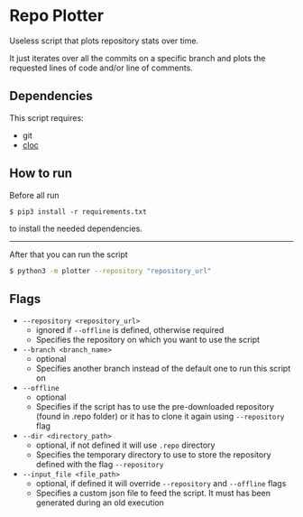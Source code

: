 # Repo Plotter

Useless script that plots repository stats over time.

It just iterates over all the commits on a specific branch and plots the requested lines of code and/or line of comments.

## Dependencies

This script requires:

- git
- [cloc](https://github.com/AlDanial/cloc)

## How to run

Before all run

```console
$ pip3 install -r requirements.txt
```

to install the needed dependencies.

---

After that you can run the script

```zsh
$ python3 -m plotter --repository "repository_url"
```

## Flags

- `--repository <repository_url>`
  - ignored if `--offline` is defined, otherwise required
  - Specifies the repository on which you want to use the script
- `--branch <branch_name>`
  - optional
  - Specifies another branch instead of the default one to run this script on
- `--offline`
  - optional
  - Specifies if the script has to use the pre-downloaded repository (found in .repo folder) or it has to clone it again using `--repository` flag
- `--dir <directory_path>`
  - optional, if not defined it will use `.repo` directory
  - Specifies the temporary directory to use to store the repository defined with the flag `--repository`
- `--input_file <file_path>`
  - optional, if defined it will override `--repository` and `--offline` flags
  - Specifies a custom json file to feed the script. It must has been generated during an old execution
